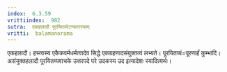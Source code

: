 ```yaml
---
index:  6.3.59
vrittiindex:  982
sutra:  एकहलादौ पूरयितव्येऽन्यतरस्याम्
vritti:  balamanorama 
---
```


एकहलादौ। हस्त्वस्य एकैकवर्मधर्मत्वादेव सिद्धे एकग्रहणादसंयुक्तत्वं लभ्यते। पूरयितव्यं=पूरणार्हं कुम्भादि। असंयुक्तहलादौ पूरयितव्यवाचके उत्तरपदे परे उदकस्य उद इत्यादेशः स्यादित्यर्थः। 

